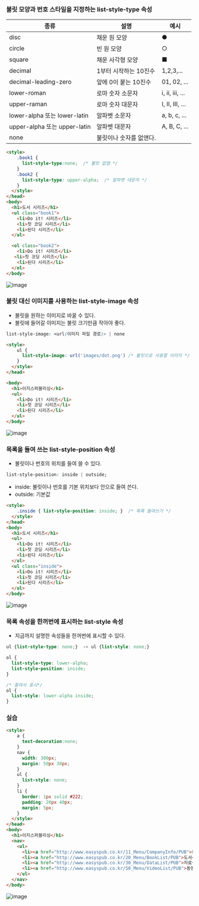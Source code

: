 ### 불릿 모양과 번호 스타일을 지정하는 list-style-type 속성

종류|설명|예시
--|--|--
disc| 채운 원 모양 | ●
circle| 빈 원 모양 | ○
square |채운 사각형 모양 | ■
decimal | 1부터 시작하는 10진수 | 1,2,3,...
decimal-leading-zero | 앞에 0이 붙는 10진수 | 01, 02, ...
lower-roman | 로마 숫자 소문자 | ⅰ, ⅱ, ⅲ, ...
upper-raman | 로마 숫자 대문자 | Ⅰ, Ⅱ, Ⅲ, ...
lower-alpha 또는 lower-latin | 알파벳 소문자 | a, b, c, ...
upper-alpha 또는 upper-latin | 알파벳 대문자 | A, B, C, ...
none | 불릿이나 숫자를 없앤다.

```html
<style>
    .book1 {
      list-style-type:none;  /* 불릿 없앰 */
    }
    .book2 {
      list-style-type: upper-alpha;  /* 알파벳 대문자 */
    } 
  </style>
</head>
<body>
  <h1>도서 시리즈</h1>
  <ul class="book1">
    <li>Do it! 시리즈</li>
    <li>첫 코딩 시리즈</li>
    <li>된다 시리즈</li>
  </ul>

  <ol class="book2">
    <li>Do it! 시리즈</li>
   <li>첫 코딩 시리즈</li>
    <li>된다 시리즈</li>
  </ol>
</body>
```
![image](https://github.com/Seonghyun-Park/Web/assets/121333241/d8356045-cb0b-40ad-a0e2-dfd034574399)

### 불릿 대신 이미지를 사용하는 list-style-image 속성

- 불릿을 원하는 이미지로 바꿀 수 있다.
- 불릿에 들어갈 이미지는 불릿 크기만큼 작아야 좋다.

```css
list-style-image: <url(이미지 파일 경로)> | none
```

```html
<style>
    ul {
      list-style-image: url('images/dot.png') /* 불릿으로 사용할 이미지 */
    }
  </style>
</head>

<body>
  <h1>이지스퍼블리싱</h1>
  <ul>
    <li>Do it! 시리즈</li>
    <li>첫 코딩 시리즈</li>
    <li>된다 시리즈</li>
  </ul>
</body>
```
![image](https://github.com/Seonghyun-Park/Web/assets/121333241/f5133e86-79cc-44c6-ad84-2dc7daeec2b0)

### 목록을 들여 쓰는 list-style-position 속성

- 불릿이나 번호의 위치를 들여 쓸 수 있다.

```css
list-style-position: inside | outside;
```

- inside: 불릿이나 번호를 기본 위치보다 안으로 들여 쓴다.
- outside: 기본값

```html
<style>
    .inside { list-style-position: inside; }  /* 목록 들여쓰기 */
  </style>
</head>
<body>
  <h1>도서 시리즈</h1>
  <ul>
    <li>Do it! 시리즈</li>
    <li>첫 코딩 시리즈</li>
    <li>된다 시리즈</li>
  </ul>
  <ul class="inside">
    <li>Do it! 시리즈</li>
    <li>첫 코딩 시리즈</li>
    <li>된다 시리즈</li>
  </ul>
</body>
```
![image](https://github.com/Seonghyun-Park/Web/assets/121333241/077e4df6-b0c7-42fb-aa22-699e61f11db1)

### 목록 속성을 한꺼번에 표시하는 list-style 속성

- 지금까지 설명한 속성들을 한꺼번에 표시할 수 있다.

```css
ul {list-style-type: none;}  -> ul {list-style: none;}
```
```css
ol {
  list-style-type: lower-alpha;
  list-style-position: inside;
}

/* 줄여서 표시*/
ol {
  list-style: lower-alpha inside;
}
```

### 실습

```html
<style>
    a {
      text-decoration:none;
    }
    nav {
      width: 300px;
      margin: 50px 30px;
    }
    ul {
      list-style: none;
    }
    li {
      border: 1px solid #222;
      padding: 20px 40px;
      margin: 5px;
    }
  </style>
</head>
<body>
  <h1>이지스퍼블리싱</h1>
  <nav>
    <ul>
      <li><a href="http://www.easyspub.co.kr/11_Menu/CompanyInfo/PUB">회사 소개</a></li>
      <li><a href="http://www.easyspub.co.kr/20_Menu/BookList/PUB">도서</a></li>
      <li><a href="http://www.easyspub.co.kr/30_Menu/DataList/PUB">자료실</a></li>
      <li><a href="http://www.easyspub.co.kr/50_Menu/VideoList/PUB">동영상 강의</a></li>
    </ul>
  </nav>
</body>
```
![image](https://github.com/Seonghyun-Park/Web/assets/121333241/6b3a5d3e-f744-46b3-a62a-0c92e73d8bd2)